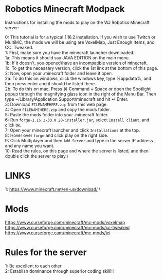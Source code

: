 # Robotics Minecraft Modpack
Instructions for installing the mods to play on the WJ Robotics Minecraft server:

0: This tutorial is for a typical 1.16.2 installation. If you wish to use Twitch or MultiMC,
the mods we will be using are VoxelMap, Just Enough Items, and CC: Tweaked.\
1: First, make sure you have the minecraft launcher downloaded.\
1a: This means it should say JAVA EDITION on the main menu.\
1b: If it doesn't, you opened/have an incompatible version of minecraft.\
1c: To get the necessary version, click the 1st link at the bottom of this page.
2: Now, open your .minecraft folder and leave it open.\
2a: To do this on windows, click the windows key, type %appdata%, and then press enter and it should be listed there.\
2b: To do this on mac, Press ⌘ Command + Space or open the Spotlight popup through the magnifying glass icon in the right of the Menu Bar.
Then type ~/Library/Application Support/minecraft and hit ↵ Enter.\
3: Download `FILENAMEHERE.zip` from this web page.\
4: Open `FILENAMEHERE.zip` and copy the mods folder.\
5: Paste the mods folder into your .minecraft folder.\
6: Run `forge-1.16.2-33.0.20-installer.jar`, select `Install client`, and click `OK`.\
7: Open your minecraft launcher and click `Installations` at the top.\
8: Hover over `forge` and click play on the right side.\
9: Click Multiplayer and then `Add Server` and type in the server IP address and any name you want.\
10: Read the rules, on this page and where the server is listed, and then double click the server to play.\


# LINKS

1: https://www.minecraft.net/en-us/download/ \



# Mods
https://www.curseforge.com/minecraft/mc-mods/voxelmap  
https://www.curseforge.com/minecraft/mc-mods/cc-tweaked  
https://www.curseforge.com/minecraft/mc-mods/jei  



# Rules for the server
1: Be excellent to each other\
2: Establish dominance through superior coding skill!!!
